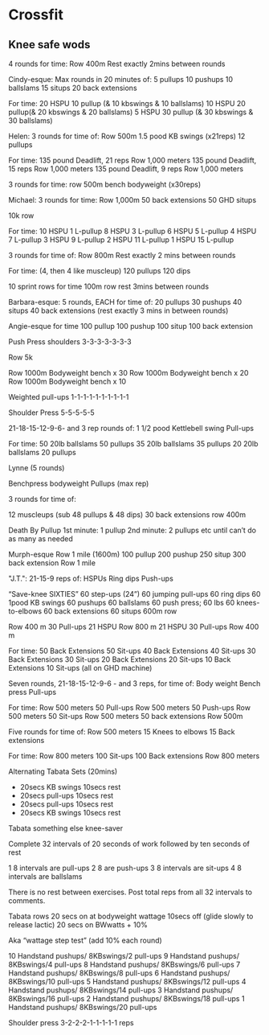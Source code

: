 # Crossfit

## Knee safe wods

4 rounds for time:
Row 400m
Rest exactly 2mins between rounds

Cindy-esque: Max rounds in 20 minutes of:
5 pullups
10 pushups
10 ballslams
15 situps
20 back extensions

For time:
20 HSPU
10 pullup (& 10 kbswings & 10 ballslams)
10 HSPU
20 pullup(& 20 kbswings & 20 ballslams)
5 HSPU
30 pullup (& 30 kbswings & 30 ballslams)

Helen: 3 rounds for time of:
Row 500m
1.5 pood KB swings (x21reps)
12 pullups

For time:
135 pound Deadlift, 21 reps
Row 1,000 meters
135 pound Deadlift, 15 reps
Row 1,000 meters
135 pound Deadlift, 9 reps
Row 1,000 meters

3 rounds for time:
row 500m
bench bodyweight (x30reps)

Michael: 3 rounds for time:
Row 1,000m
50 back extensions
50 GHD situps

10k row

For time:
10 HSPU
1 L-pullup
8 HSPU
3 L-pullup
6 HSPU
5 L-pullup
4 HSPU
7 L-pullup
3 HSPU
9 L-pullup
2 HSPU
11 L-pullup
1 HSPU
15 L-pullup

3 rounds for time of:
Row 800m
Rest exactly 2 mins between rounds

For time: (4, then 4 like muscleup)
120 pullups
120 dips

10 sprint rows for time
100m row
rest 3mins between rounds

Barbara-esque: 5 rounds, EACH for time of:
20 pullups
30 pushups
40 situps
40 back extensions
(rest exactly 3 mins in between rounds)

Angie-esque for time
100 pullup
100 pushup
100 situp
100 back extension

Push Press shoulders
3-3-3-3-3-3-3

Row 5k

Row 1000m
Bodyweight bench x 30
Row 1000m
Bodyweight bench x 20
Row 1000m
Bodyweight bench x 10

Weighted pull-ups
1-1-1-1-1-1-1-1-1-1

Shoulder Press
5-5-5-5-5

21-18-15-12-9-6- and 3 rep rounds of:
1 1/2 pood Kettlebell swing
Pull-ups

For time:
50 20lb ballslams
50 pullups
35 20lb ballslams
35 pullups
20 20lb ballslams
20 pullups

Lynne (5 rounds)

Benchpress bodyweight
Pullups (max rep)

3 rounds for time of:

12 muscleups (sub 48 pullups & 48 dips)
30 back extensions
row 400m

Death By Pullup
1st minute: 1 pullup
2nd minute: 2 pullups
etc until can’t do as many as needed

Murph-esque
Row 1 mile (1600m)
100 pullup
200 pushup
250 situp
300 back extension
Row 1 mile

"J.T.":   21-15-9 reps of:
HSPUs
Ring dips
Push-ups

“Save-knee SIXTIES”
60 step-ups (24”)
60 jumping pull-ups
60 ring dips
60 1pood KB swings
60 pushups
60 ballslams
60 push press; 60 lbs
60 knees-to-elbows
60 back extensions
60 situps
600m row

Row 400 m
30 Pull-ups
21 HSPU
Row 800 m
21 HSPU
30 Pull-ups
Row 400 m

For time:
50 Back Extensions
50 Sit-ups
40 Back Extensions
40 Sit-ups
30 Back Extensions
30 Sit-ups
20 Back Extensions
20 Sit-ups
10 Back Extensions
10 Sit-ups
(all on GHD machine)

Seven rounds,
21-18-15-12-9-6 - and 3 reps, for time of:
Body weight Bench press
Pull-ups

For time:
Row 500 meters
50 Pull-ups
Row 500 meters
50 Push-ups
Row 500 meters
50 Sit-ups
Row 500 meters
50 back extensions
Row 500m

Five rounds for time of:
Row 500 meters
15 Knees to elbows
15 Back extensions

For time:
Row 800 meters
100 Sit-ups
100 Back extensions
Row 800 meters

Alternating Tabata Sets (20mins)

* 20secs KB swings 10secs rest
* 20secs pull-ups  10secs rest
* 20secs pull-ups  10secs rest
* 20secs KB swings 10secs rest

Tabata something else knee-saver

Complete 32 intervals of 20 seconds of work followed by ten seconds of rest

1 8 intervals are pull-ups
2 8 are push-ups
3 8 intervals are sit-ups
4 8 intervals are ballslams

There is no rest between exercises.
Post total reps from all 32 intervals to comments.

Tabata rows
20 secs on at bodyweight wattage
10secs off (glide slowly to release lactic)
20 secs on BWwatts + 10%

Aka “wattage step test” (add 10% each round)

10 Handstand pushups/ 8KBswings/2 pull-ups
9 Handstand pushups/ 8KBswings/4 pull-ups
8 Handstand pushups/ 8KBswings/6 pull-ups
7 Handstand pushups/ 8KBswings/8 pull-ups
6 Handstand pushups/ 8KBswings/10 pull-ups
5 Handstand pushups/ 8KBswings/12 pull-ups
4 Handstand pushups/ 8KBswings/14 pull-ups
3 Handstand pushups/ 8KBswings/16 pull-ups
2 Handstand pushups/ 8KBswings/18 pull-ups
1 Handstand pushups/ 8KBswings/20 pull-ups

Shoulder press 3-2-2-2-1-1-1-1-1 reps
